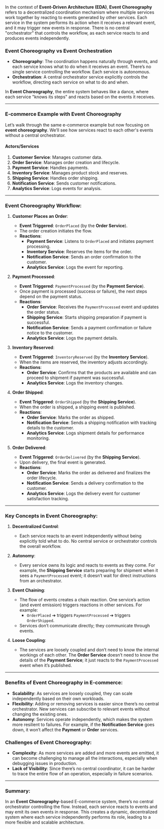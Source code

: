 In the context of **Event-Driven Architecture (EDA)**, **Event Choreography** refers to a decentralized coordination mechanism where multiple services work together by reacting to events generated by other services. Each service in the system performs its action when it receives a relevant event, and it may trigger new events in response. There is no central "orchestrator" that controls the workflow, as each service reacts to and produces events independently.

### **Event Choreography vs Event Orchestration**
- **Choreography**: The coordination happens naturally through events, and each service knows what to do when it receives an event. There’s no single service controlling the workflow. Each service is autonomous.
- **Orchestration**: A central orchestrator service explicitly controls the workflow, directing each service on what to do and when.

In **Event Choreography**, the entire system behaves like a dance, where each service "knows its steps" and reacts based on the events it receives.

---

### **E-commerce Example with Event Choreography**

Let’s walk through the same e-commerce example but now focusing on **event choreography**. We’ll see how services react to each other's events without a central orchestrator.

#### **Actors/Services**
1. **Customer Service**: Manages customer data.
2. **Order Service**: Manages order creation and lifecycle.
3. **Payment Service**: Handles payments.
4. **Inventory Service**: Manages product stock and reserves.
5. **Shipping Service**: Handles order shipping.
6. **Notification Service**: Sends customer notifications.
7. **Analytics Service**: Logs events for analysis.

---

### **Event Choreography Workflow**:

1. **Customer Places an Order**:
   - **Event Triggered**: `OrderPlaced` (by the **Order Service**).
   - The order creation initiates the flow.
   - **Reactions**:
     - **Payment Service**: Listens to `OrderPlaced` and initiates payment processing.
     - **Inventory Service**: Reserves the items for the order.
     - **Notification Service**: Sends an order confirmation to the customer.
     - **Analytics Service**: Logs the event for reporting.

2. **Payment Processed**:
   - **Event Triggered**: `PaymentProcessed` (by the **Payment Service**).
   - Once payment is processed (success or failure), the next steps depend on the payment status.
   - **Reactions**:
     - **Order Service**: Receives the `PaymentProcessed` event and updates the order status.
     - **Shipping Service**: Starts shipping preparation if payment is successful.
     - **Notification Service**: Sends a payment confirmation or failure notice to the customer.
     - **Analytics Service**: Logs the payment details.

3. **Inventory Reserved**:
   - **Event Triggered**: `InventoryReserved` (by the **Inventory Service**).
   - When the items are reserved, the inventory adjusts accordingly.
   - **Reactions**:
     - **Order Service**: Confirms that the products are available and can proceed to shipment if payment was successful.
     - **Analytics Service**: Logs the inventory changes.

4. **Order Shipped**:
   - **Event Triggered**: `OrderShipped` (by the **Shipping Service**).
   - When the order is shipped, a shipping event is published.
   - **Reactions**:
     - **Order Service**: Marks the order as shipped.
     - **Notification Service**: Sends a shipping notification with tracking details to the customer.
     - **Analytics Service**: Logs shipment details for performance monitoring.

5. **Order Delivered**:
   - **Event Triggered**: `OrderDelivered` (by the **Shipping Service**).
   - Upon delivery, the final event is generated.
   - **Reactions**:
     - **Order Service**: Marks the order as delivered and finalizes the order lifecycle.
     - **Notification Service**: Sends a delivery confirmation to the customer.
     - **Analytics Service**: Logs the delivery event for customer satisfaction tracking.

---

### **Key Concepts in Event Choreography**:

1. **Decentralized Control**: 
   - Each service reacts to an event independently without being explicitly told what to do. No central service or orchestrator controls the overall workflow. 

2. **Autonomy**:
   - Every service owns its logic and reacts to events as they come. For example, the **Shipping Service** starts preparing for shipment when it sees a `PaymentProcessed` event; it doesn’t wait for direct instructions from an orchestrator.

3. **Event Chaining**:
   - The flow of events creates a chain reaction. One service’s action (and event emission) triggers reactions in other services. For example:
     - `OrderPlaced` ➔ triggers `PaymentProcessed` ➔ triggers `OrderShipped`.
   - Services don’t communicate directly; they communicate through events.

4. **Loose Coupling**:
   - The services are loosely coupled and don’t need to know the internal workings of each other. The **Order Service** doesn’t need to know the details of the **Payment Service**; it just reacts to the `PaymentProcessed` event when it’s published.

---

### **Benefits of Event Choreography in E-commerce**:

- **Scalability**: As services are loosely coupled, they can scale independently based on their own workloads.
- **Flexibility**: Adding or removing services is easier since there’s no central orchestrator. New services can subscribe to relevant events without changing the existing ones.
- **Autonomy**: Services operate independently, which makes the system more resilient to failures. For example, if the **Notification Service** goes down, it won’t affect the **Payment** or **Order** services.

### **Challenges of Event Choreography**:

- **Complexity**: As more services are added and more events are emitted, it can become challenging to manage all the interactions, especially when debugging issues in production.
- **Lack of Visibility**: Since there’s no central coordinator, it can be harder to trace the entire flow of an operation, especially in failure scenarios.

---

### **Summary**:

In an **Event Choreography**-based E-commerce system, there’s no central orchestrator controlling the flow. Instead, each service reacts to events and may emit its own events in response. This creates a dynamic, decentralized system where each service independently performs its role, leading to a more flexible and scalable architecture.